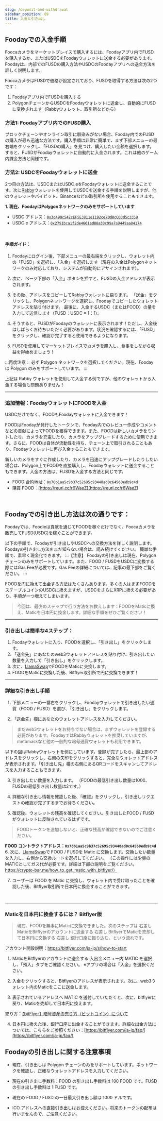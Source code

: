 ```yaml
---
slug: /deposit-and-withdrawal
sidebar_position: 09
title: 入金と引き出し
---
```

## Foodayでの入金手順
Foocaカメラをマーケットプレイスで購入するには、Foodayアプリ内でFUSDを購入するか、またはUSDCをFoodayウォレットに送金する必要があります。Foodayは、内部でのFUSDの購入方法やUSDCのFoodayアプリへの送金方法を詳しく説明します。

FoocaカメラはFUSDで価格が設定されており、FUSDを取得する方法は次の2つです：

1. Foodayアプリ内でFUSDを購入する
2. PolygonチェーンからUSDCをFoodayウォレットに送金し、自動的にFUSDに変換されます（Rabbyウォレット、取引所などから）


### 方法1: Foodayアプリ内でのFUSD購入
ブロックチェーンやオンライン取引に馴染みがない場合、Fooday内でのFUSDの購入が最も迅速な方法です。購入手順は非常に簡単で、まず下部メニューの最右端をクリックし、「FUSDの購入」を見つけ、購入したい金額を選択します。すると、FUSDがFoodayウォレットに自動的に入金されます。これは他のゲーム内課金方法と同様です。

### 方法2: USDCをFoodayウォレットに送金
2つ目の方法は、USDCまたはUSDC.eをFoodayウォレットに送金することです。次に[Rabby](<https://rabby.io/>)ウォレットを使用してUSDCを送金する手順を説明しますが、他のウォレットやバイビット、Binanceなどの取引所を使用することもできます。

**1. 現在、FoodayはPolygonネットワークのみをサポートしています**  

* USDC アドレス：[`0x3c499c542cEF5E3811e1192ce70d8cC03d5c3359`](<https://polygonscan.com/address/0x3c499c542cEF5E3811e1192ce70d8cC03d5c3359>)  
* USDC.e アドレス：[`0x2791bca1f2de4661ed88a30c99a7a9449aa84174`](<https://polygonscan.com/address/0x2791bca1f2de4661ed88a30c99a7a9449aa84174>)

<br/>

#### 手順ガイド：

1. Foodayにログイン後、下部メニューの最右端をクリックし、ウォレット内の「FUSD」を選択し、「入金」を選択します（現在の入金はPolygonネットワークのみ対応しており、システムが自動的にアサインされます）。

2. 次に、ページ下部の「入金」ボタンを押すと、FUSDの入金アドレスが表示されます。

3. その後、アドレスをコピーしてRabbyウォレットに戻ります。 「送金」をクリックし、Polygonネットワークを選択し、Foodayでコピーしたウォレットアドレスを貼り付けます。 最後に、入金するUSDC（またはFOOD）の量を入力して送信します（FUSD：USDC = 1：1）。

4. そうすると、FUSDがFoodayのウォレットに表示されます！ただし、入金後はしばらくお待ちいただく必要があります。状況を確認するには、「FUSD」をクリックし、確認が完了すると使用できるようになります。

5. FUSDを使用してマーケットプレイスでカメラを購入し、食事をしながら収益を得始めましょう！

:::再度注意：
必ず Polygon ネットワークを選択してください。現在、Fooday は Polygon のみをサポートしています。
:::

上記は Rabby ウォレットを使用して入金する例ですが、他のウォレットから入金する場合も問題ありません！
***

### 追加情報：FoodayウォレットにFOODを入金

USDCだけでなく、FOODもFoodayウォレットに入金できます！

FOODはFoodayが発行したトークンで、Fooday内でのレビュー作成やコメントなどの貢献によってFOODを獲得できます。また、FOODは新しいカメラをミントしたり、カメラを充電したり、カメラをアップグレードするために使用できます。さらに、FOODは自体が流動性を持ち、チェーン上で取引されることもあり、Foodayウォレットに再び入金することもできます。

新しいカメラをすぐに作成したり、カメラを迅速にアップグレードしたりしたい場合は、Polygon上でFOODを直接購入し、Foodayウォレットに送金することもできます。入金の方法は、FUSDを入金する方法と同じです。

* FOOD 合約地址：`0x78b1aa5c9b37c52695c93448ad0c64560edb9c4d`
* 購買 FOOD：[https://reurl.cc/r6WaeZ](<https://reurl.cc/r6WaeZ>)

<br/>

## Foodayでの引き出し方法は次の通りです：

Foodayでは、Foodieは貢献を通じてFOODを稼ぐだけでなく、Foocaカメラを販売してFUSD(USDC)を稼ぐことができます。

以下の手順で、Foodayが引き出しやUSDCへの交換方法を詳しく説明します。Foodayの引き出し方法をまだ知らない場合は、読み続けてください。
簡単な手順で、素早く現金化できます。
:::【注意】
Foodayの引き出しは現在、Polygonチェーンのみをサポートしています。また、FOOD / FUSDをUSDCに変換する際にはGas Feeが必要です。Gas Feeの詳細については、記事の最下部をご覧ください。
:::

FOODを円に換えて出金する方法はたくさんあります。多くの人はまずFOODをステーブルコインのUSDCに換えますが、USDCをさらにXRPに換える必要があり、手順が一つ増えてしまいます。

> 今回は、最少のステップで行う方法をお教えします：FOODをMaticに換え、Maticを日本円に換金します。詳細な手順をぜひご覧ください！

***
### 引き出しは簡単な4ステップ：

1. Foodayウォレットに入り、FOODを選択し、「引き出し」をクリックします。
2. 「送金先」にあなたのweb3ウォレットアドレスを貼り付け、引き出したい数量を入力して「引き出し」をクリックします。
3. 次に、[LlamaSwap](https://swap.defillama.com/?chain=polygon&from=0x78b1aa5c9b37c52695c93448ad0c64560edb9c4d&to=0x0000000000000000000000000000000000000000)でFOODをMaticに交換します。
4. FOODをMaticに交換した後、Bitflyer取引所で円に交換できます！


***

### 詳細な引き出し手順​

1. 下部メニューの一番右をクリックし、Foodayウォレットで引き出したい通貨（FOOD / FUSD）を選び、「引き出し」をクリックします。
 
2. 「送金先」欄にあなたのウォレットアドレスを入力してください。

> まだweb3ウォレットをお持ちでない場合は、まずウォレットを登録する必要があります。FoodayではRabbyウォレットを推奨していますが、metamaskなど他の一般的な暗号通貨ウォレットも利用できます。

以下の図はRabbyウォレットを例にしています。登録が完了したら、最上部のアドレスをクリックし、右側の矢印をクリックすると、完全なウォレットアドレスが表示されます。「引き出し先」欄の右側にあるQRコードをスキャンしてアドレスを入力することもできます。

[](.//deposit01.png)

3. 引き出したい数量を入力します。
（FOODの最低引き出し数量は1000、FUSDの最低引き出し数量は2です。）
 
4. 詳細な引き出し情報を確認した後、「確認」をクリックし、引き出しリクエストの確認が完了するまでお待ちください。
[](.//deposit02.png)

5. 確認後、ウォレットの残高を確認してください。引き出したFOOD / FUSDがウォレットに反映されているはずです。
> FOODトークンを追加しないと、正確な残高が確認できないのでご注意ください。

**FOOD コントラクトアドレス：`0x78b1aa5c9b37c52695c93448ad0c64560edb9c4d`**
6. 次に、[LlamaSwap](https://swap.defillama.com/?chain=polygon&from=0x78b1aa5c9b37c52695c93448ad0c64560edb9c4d&to=0x0000000000000000000000000000000000000000)で FOOD / FUSDを Matic に交換します。交換したい数量を入力し、右側から交換ルートを選択してください。
[](.//deposit04.png)
（この操作には少量のMATICとしてガス代が必要です。詳細は下部の説明をご覧ください。https://crypto-bar.me/how_to_get_matic_with_bitflyer/）
 
7. ユーザーは FOOD を Matic に交換し、ウォレット内で受け取ったことを確認した後、Bitflyer取引所で日本円に換金することができます。
<br/>

***

### Maticを日本円に換金するには？ Bitflyer版
>現在、FOODを無事にMaticに交換できました。次のステップは 右差し MaticをBitflyerのアカウントに送金する 右差し BitflyerでMaticを売却して日本円に交換する 右差し 銀行口座に振り込む、という流れです。

アカウント開設説明：https://bitflyer.com/ja-jp/s/how-to-start

1. MaticをBitflyerのアカウントに送金する
入出金メニュー内 MATIC を選択し、「預入」タブをご確認ください。
※アプリの場合は「入金」を選択ください。
 
2. 入金をクリックすると、Bitflyerのアドレスが表示されます。次に、web3ウォレット内のMaticをここに送金します。
[](.//deposit03.png)

3. 表示されているアドレスへ MATIC を送付していただくと、次に、bitflyerに戻り、Maticを売却して日本円に換えます。

売り方：[【bitFlyer】暗号資産の売り方（ビットコイン）について](https://www.youtube.com/watch?v=SSiD1P6tvdA)
 

4. 日本円に換えた後、銀行口座に出金することができます。詳細な出金方法については、こちらをご参照ください：[https://bitflyer.com/ja-jp/faq/](https://bitflyer.com/ja-jp/faq/)



## Foodayの引き出しに関する注意事項

* 現在、引き出しは Polygon チェーンのみをサポートしています。ネットワークを確認し、正確なウォレットアドレスを入力してください。

* 現在の引き出し手数料：FOOD の引き出し手数料は 100 FOOD です。FUSD の引き出し手数料は 1 FUSD です。

* 現在の FOOD / FUSD の一日最大引き出し額は 1000 ドルです。

* ICO アドレスへの直接引き出しはお控えください。将来のトークンの配布は行いませんので、ご注意ください。

<br/>